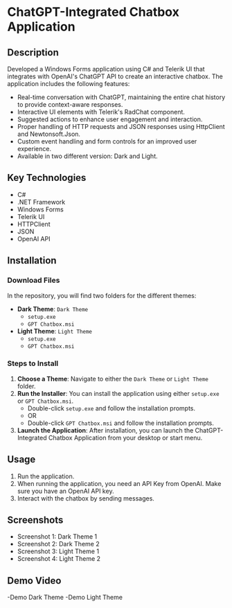 # ChatGPT-Integrated Chatbox Application

## Description
Developed a Windows Forms application using C# and Telerik UI that integrates with OpenAI's ChatGPT API to create an interactive chatbox. 
The application includes the following features:
- Real-time conversation with ChatGPT, maintaining the entire chat history to provide context-aware responses.
- Interactive UI elements with Telerik's RadChat component.
- Suggested actions to enhance user engagement and interaction.
- Proper handling of HTTP requests and JSON responses using HttpClient and Newtonsoft.Json.
- Custom event handling and form controls for an improved user experience.
- Available in two different version: Dark and Light.

## Key Technologies
- C#
- .NET Framework
- Windows Forms
- Telerik UI
- HTTPClient
- JSON
- OpenAI API

## Installation
### Download Files
In the repository, you will find two folders for the different themes:

- **Dark Theme**: `Dark Theme`
  - `setup.exe`
  - `GPT Chatbox.msi`
- **Light Theme**: `Light Theme`
  - `setup.exe`
  - `GPT Chatbox.msi`

### Steps to Install
1. **Choose a Theme**: Navigate to either the `Dark Theme` or `Light Theme` folder.
2. **Run the Installer**: You can install the application using either `setup.exe` or `GPT Chatbox.msi`.
   - Double-click `setup.exe` and follow the installation prompts.
   - OR
   - Double-click `GPT Chatbox.msi` and follow the installation prompts.
3. **Launch the Application**: After installation, you can launch the ChatGPT-Integrated Chatbox Application from your desktop or start menu.

## Usage
1. Run the application.
2. When running the application, you need an API Key from OpenAI. Make sure you have an OpenAI API key.
3. Interact with the chatbox by sending messages.

## Screenshots
- Screenshot 1: Dark Theme 1
- Screenshot 2: Dark Theme 2
- Screenshot 3: Light Theme 1
- Screenshot 4: Light Theme 2

## Demo Video
-Demo Dark Theme 
-Demo Light Theme


